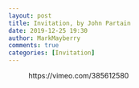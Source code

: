 ```yaml
---
layout: post
title: Invitation, by John Partain
date: 2019-12-25 19:30
author: MarkMayberry
comments: true
categories: [Invitation]
---
```

<!-- wp:core-embed/vimeo {"url":"https://vimeo.com/385612580","type":"video","providerNameSlug":"vimeo","className":"wp-embed-aspect-4-3 wp-has-aspect-ratio"} -->
<figure class="wp-block-embed-vimeo wp-block-embed is-type-video is-provider-vimeo wp-embed-aspect-4-3 wp-has-aspect-ratio"><div class="wp-block-embed__wrapper">
https://vimeo.com/385612580
</div></figure>
<!-- /wp:core-embed/vimeo -->
